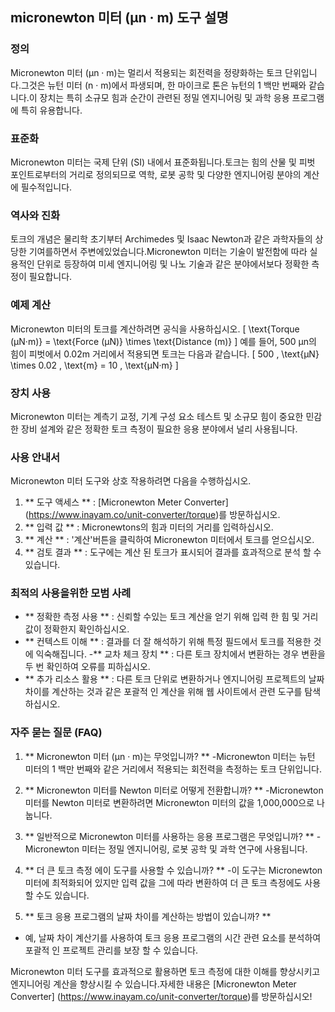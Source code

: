 ## micronewton 미터 (µn · m) 도구 설명

### 정의
Micronewton 미터 (µn · m)는 멀리서 적용되는 회전력을 정량화하는 토크 단위입니다.그것은 뉴턴 미터 (n · m)에서 파생되며, 한 마이크로 톤은 뉴턴의 1 백만 번째와 같습니다.이 장치는 특히 소규모 힘과 순간이 관련된 정밀 엔지니어링 및 과학 응용 프로그램에 특히 유용합니다.

### 표준화
Micronewton 미터는 국제 단위 (SI) 내에서 표준화됩니다.토크는 힘의 산물 및 피벗 포인트로부터의 거리로 정의되므로 역학, 로봇 공학 및 다양한 엔지니어링 분야의 계산에 필수적입니다.

### 역사와 진화
토크의 개념은 물리학 초기부터 Archimedes 및 Isaac Newton과 같은 과학자들의 상당한 기여를하면서 주변에있었습니다.Micronewton 미터는 기술이 발전함에 따라 실용적인 단위로 등장하여 미세 엔지니어링 및 나노 기술과 같은 분야에서보다 정확한 측정이 필요합니다.

### 예제 계산
Micronewton 미터의 토크를 계산하려면 공식을 사용하십시오.
\[ \text{Torque (µN·m)} = \text{Force (µN)} \times \text{Distance (m)} \]
예를 들어, 500 µn의 힘이 피벗에서 0.02m 거리에서 적용되면 토크는 다음과 같습니다.
\[ 500 \, \text{µN} \times 0.02 \, \text{m} = 10 \, \text{µN·m} \]

### 장치 사용
Micronewton 미터는 계측기 교정, 기계 구성 요소 테스트 및 소규모 힘이 중요한 민감한 장비 설계와 같은 정확한 토크 측정이 필요한 응용 분야에서 널리 사용됩니다.

### 사용 안내서
Micronewton 미터 도구와 상호 작용하려면 다음을 수행하십시오.
1. ** 도구 액세스 ** : [Micronewton Meter Converter] (https://www.inayam.co/unit-converter/torque)를 방문하십시오.
2. ** 입력 값 ** : Micronewtons의 힘과 미터의 거리를 입력하십시오.
3. ** 계산 ** : '계산'버튼을 클릭하여 Micronewton 미터에서 토크를 얻으십시오.
4. ** 검토 결과 ** : 도구에는 계산 된 토크가 표시되어 결과를 효과적으로 분석 할 수 있습니다.

### 최적의 사용을위한 모범 사례
- ** 정확한 측정 사용 ** : 신뢰할 수있는 토크 계산을 얻기 위해 입력 한 힘 및 거리 값이 정확한지 확인하십시오.
- ** 컨텍스트 이해 ** : 결과를 더 잘 해석하기 위해 특정 필드에서 토크를 적용한 것에 익숙해집니다.
-** 교차 체크 장치 ** : 다른 토크 장치에서 변환하는 경우 변환을 두 번 확인하여 오류를 피하십시오.
- ** 추가 리소스 활용 ** : 다른 토크 단위로 변환하거나 엔지니어링 프로젝트의 날짜 차이를 계산하는 것과 같은 포괄적 인 계산을 위해 웹 사이트에서 관련 도구를 탐색하십시오.

### 자주 묻는 질문 (FAQ)

1. ** Micronewton 미터 (µn · m)는 무엇입니까? **
-Micronewton 미터는 뉴턴 미터의 1 백만 번째와 같은 거리에서 적용되는 회전력을 측정하는 토크 단위입니다.

2. ** Micronewton 미터를 Newton 미터로 어떻게 전환합니까? **
-Micronewton 미터를 Newton 미터로 변환하려면 Micronewton 미터의 값을 1,000,000으로 나눕니다.

3. ** 일반적으로 Micronewton 미터를 사용하는 응용 프로그램은 무엇입니까? **
-Micronewton 미터는 정밀 엔지니어링, 로봇 공학 및 과학 연구에 사용됩니다.

4. ** 더 큰 토크 측정 에이 도구를 사용할 수 있습니까? **
-이 도구는 Micronewton 미터에 최적화되어 있지만 입력 값을 그에 따라 변환하여 더 큰 토크 측정에도 사용할 수도 있습니다.

5. ** 토크 응용 프로그램의 날짜 차이를 계산하는 방법이 있습니까? **
- 예, 날짜 차이 계산기를 사용하여 토크 응용 프로그램의 시간 관련 요소를 분석하여 포괄적 인 프로젝트 관리를 보장 할 수 있습니다.

Micronewton 미터 도구를 효과적으로 활용하면 토크 측정에 대한 이해를 향상시키고 엔지니어링 계산을 향상시킬 수 있습니다.자세한 내용은 [Micronewton Meter Converter] (https://www.inayam.co/unit-converter/torque)를 방문하십시오!